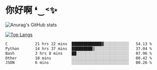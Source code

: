 # 你好啊 ❛‿˂✨

![Anurag's GitHub stats](https://github-readme-stats.vercel.app/api?username=ZombieFly&count_private=true&show_icons=true)

[![Top Langs](https://github-readme-stats.vercel.app/api/top-langs/?username=ZombieFly&layout=compact&count_private=true&hide=Ruby,makefile)](https://github.com/anuraghazra/github-readme-stats)

<!--START_SECTION:waka-->

```txt
C            21 hrs 22 mins  █████████████▓░░░░░░░░░░░   54.13 %
Python       14 hrs 37 mins  █████████▒░░░░░░░░░░░░░░░   37.04 %
Bash         3 hrs 8 mins    ██░░░░░░░░░░░░░░░░░░░░░░░   07.96 %
Other        10 mins         ░░░░░░░░░░░░░░░░░░░░░░░░░   00.42 %
JSON         6 mins          ░░░░░░░░░░░░░░░░░░░░░░░░░   00.26 %
```

<!--END_SECTION:waka-->
